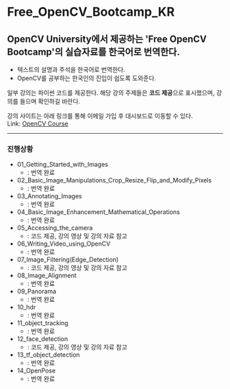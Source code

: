 # Free_OpenCV_Bootcamp_KR
## OpenCV University에서 제공하는 'Free OpenCV Bootcamp'의 실습자료를 한국어로 번역한다.
* 텍스트의 설명과 주석을 한국어로 번역한다.
* OpenCV를 공부하는 한국인의 진입이 쉽도록 도와준다.

일부 강의는 파이썬 코드를 제공한다. 해당 강의 주제들은 **코드 제공**으로 표시했으며, 강의를 들으며 확인하길 바란다.

강의 사이트는 아래 링크를 통해 이메일 가입 후 대시보드로 이동할 수 있다.   
Link: [OpenCV Course](https://opencv.org/university/free-opencv-course/?utm_source=opcvu&utm_medium=menu&utm_campaign=obc, "Free OpenCV Bootcamp")

---
### 진행상황
* 01_Getting_Started_with_Images
  * : 번역 완료
* 02_Basic_Image_Manipulations_Crop_Resize_Flip_and_Modify_Pixels
  * : 번역 완료
* 03_Annotating_Images 
  * : 번역 완료  
* 04_Basic_Image_Enhancement_Mathematical_Operations
  * : 번역 완료
* 05_Accessing_the_camera
  * : 코드 제공, 강의 영상 및 강의 자료 참고
* 06_Writing_Video_using_OpenCV
  * : 번역 완료
* 07_Image_Filtering(Edge_Detection)
  * : 코드 제공, 강의 영상 및 강의 자료 참고 
* 08_Image_Alignment
  * : 번역 완료
* 09_Panorama
  * : 번역 완료
* 10_hdr
  * : 번역 완료
* 11_object_tracking
  * : 번역 완료
* 12_face_detection
  * : 코드 제공, 강의 영상 및 강의 자료 참고
* 13_tf_object_detection
  * : 번역 완료
* 14_OpenPose
  * : 번역 완료
